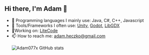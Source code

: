 ##  Hi there, I'm Adam 👋

- 🔨 Programming languages I mainly use: Java, C#, C++, Javascript
- 🔧 Tools/Frameworks I often use: [Unity](https://unity.com/), [Godot](https://godotengine.org/), [LibGDX](https://libgdx.com/)
- 🔭Working on: [LiteCode](http://litecode.net/)
- 📫 How to reach me: adam.heczko@gmail.com\
\
![Adam077x GitHub stats](https://github-readme-stats.vercel.app/api?username=adam077x&include_all_commits=true)
